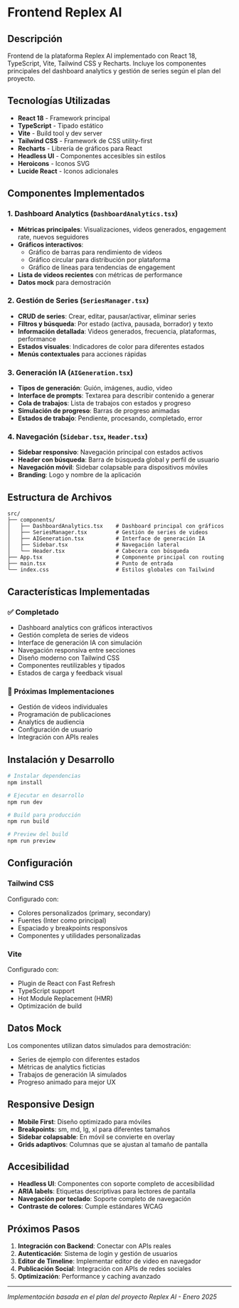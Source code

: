 # Frontend Replex AI

## Descripción

Frontend de la plataforma Replex AI implementado con React 18, TypeScript, Vite, Tailwind CSS y Recharts. Incluye los componentes principales del dashboard analytics y gestión de series según el plan del proyecto.

## Tecnologías Utilizadas

- **React 18** - Framework principal
- **TypeScript** - Tipado estático
- **Vite** - Build tool y dev server
- **Tailwind CSS** - Framework de CSS utility-first
- **Recharts** - Librería de gráficos para React
- **Headless UI** - Componentes accesibles sin estilos
- **Heroicons** - Iconos SVG
- **Lucide React** - Iconos adicionales

## Componentes Implementados

### 1. Dashboard Analytics (`DashboardAnalytics.tsx`)
- **Métricas principales**: Visualizaciones, videos generados, engagement rate, nuevos seguidores
- **Gráficos interactivos**: 
  - Gráfico de barras para rendimiento de videos
  - Gráfico circular para distribución por plataforma
  - Gráfico de líneas para tendencias de engagement
- **Lista de videos recientes** con métricas de performance
- **Datos mock** para demostración

### 2. Gestión de Series (`SeriesManager.tsx`)
- **CRUD de series**: Crear, editar, pausar/activar, eliminar series
- **Filtros y búsqueda**: Por estado (activa, pausada, borrador) y texto
- **Información detallada**: Videos generados, frecuencia, plataformas, performance
- **Estados visuales**: Indicadores de color para diferentes estados
- **Menús contextuales** para acciones rápidas

### 3. Generación IA (`AIGeneration.tsx`)
- **Tipos de generación**: Guión, imágenes, audio, video
- **Interface de prompts**: Textarea para describir contenido a generar
- **Cola de trabajos**: Lista de trabajos con estados y progreso
- **Simulación de progreso**: Barras de progreso animadas
- **Estados de trabajo**: Pendiente, procesando, completado, error

### 4. Navegación (`Sidebar.tsx`, `Header.tsx`)
- **Sidebar responsivo**: Navegación principal con estados activos
- **Header con búsqueda**: Barra de búsqueda global y perfil de usuario
- **Navegación móvil**: Sidebar colapsable para dispositivos móviles
- **Branding**: Logo y nombre de la aplicación

## Estructura de Archivos

```
src/
├── components/
│   ├── DashboardAnalytics.tsx    # Dashboard principal con gráficos
│   ├── SeriesManager.tsx         # Gestión de series de videos
│   ├── AIGeneration.tsx          # Interface de generación IA
│   ├── Sidebar.tsx               # Navegación lateral
│   └── Header.tsx                # Cabecera con búsqueda
├── App.tsx                       # Componente principal con routing
├── main.tsx                      # Punto de entrada
└── index.css                     # Estilos globales con Tailwind
```

## Características Implementadas

### ✅ Completado
- Dashboard analytics con gráficos interactivos
- Gestión completa de series de videos
- Interface de generación IA con simulación
- Navegación responsiva entre secciones
- Diseño moderno con Tailwind CSS
- Componentes reutilizables y tipados
- Estados de carga y feedback visual

### 🔄 Próximas Implementaciones
- Gestión de videos individuales
- Programación de publicaciones
- Analytics de audiencia
- Configuración de usuario
- Integración con APIs reales

## Instalación y Desarrollo

```bash
# Instalar dependencias
npm install

# Ejecutar en desarrollo
npm run dev

# Build para producción
npm run build

# Preview del build
npm run preview
```

## Configuración

### Tailwind CSS
Configurado con:
- Colores personalizados (primary, secondary)
- Fuentes (Inter como principal)
- Espaciado y breakpoints responsivos
- Componentes y utilidades personalizadas

### Vite
Configurado con:
- Plugin de React con Fast Refresh
- TypeScript support
- Hot Module Replacement (HMR)
- Optimización de build

## Datos Mock

Los componentes utilizan datos simulados para demostración:
- Series de ejemplo con diferentes estados
- Métricas de analytics ficticias
- Trabajos de generación IA simulados
- Progreso animado para mejor UX

## Responsive Design

- **Mobile First**: Diseño optimizado para móviles
- **Breakpoints**: sm, md, lg, xl para diferentes tamaños
- **Sidebar colapsable**: En móvil se convierte en overlay
- **Grids adaptivos**: Columnas que se ajustan al tamaño de pantalla

## Accesibilidad

- **Headless UI**: Componentes con soporte completo de accesibilidad
- **ARIA labels**: Etiquetas descriptivas para lectores de pantalla
- **Navegación por teclado**: Soporte completo de navegación
- **Contraste de colores**: Cumple estándares WCAG

## Próximos Pasos

1. **Integración con Backend**: Conectar con APIs reales
2. **Autenticación**: Sistema de login y gestión de usuarios
3. **Editor de Timeline**: Implementar editor de video en navegador
4. **Publicación Social**: Integración con APIs de redes sociales
5. **Optimización**: Performance y caching avanzado

---

*Implementación basada en el plan del proyecto Replex AI - Enero 2025*
